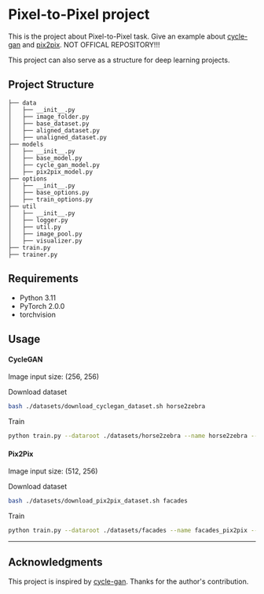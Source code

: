 # Pixel-to-Pixel project

This is the project about Pixel-to-Pixel task. Give an example about [cycle-gan](https://junyanz.github.io/CycleGAN/) 
and [pix2pix](https://phillipi.github.io/pix2pix/). NOT OFFICAL REPOSITORY!!!

This project can also serve as a structure for deep learning projects.


## Project Structure
```
├── data
│   ├── __init__.py
│   ├── image_folder.py
│   ├── base_dataset.py
│   ├── aligned_dataset.py
│   ├── unaligned_dataset.py
├── models
│   ├── __init__.py
│   ├── base_model.py
│   ├── cycle_gan_model.py
│   ├── pix2pix_model.py
├── options
│   ├── __init__.py
│   ├── base_options.py
│   ├── train_options.py
├── util
│   ├── __init__.py
│   ├── logger.py
│   ├── util.py
│   ├── image_pool.py
│   ├── visualizer.py
├── train.py
├── trainer.py
```

## Requirements
- Python 3.11
- PyTorch 2.0.0
- torchvision


## Usage

#### CycleGAN

Image input size: (256, 256)

Download dataset
```bash
bash ./datasets/download_cyclegan_dataset.sh horse2zebra
```

Train
```bash
python train.py --dataroot ./datasets/horse2zebra --name horse2zebra --model cycle_gan
```

#### Pix2Pix

Image input size: (512, 256)

Download dataset
```bash
bash ./datasets/download_pix2pix_dataset.sh facades
```

Train
```bash
python train.py --dataroot ./datasets/facades --name facades_pix2pix --model pix2pix --direction BtoA --batch_size 1024
```


---
## Acknowledgments
This project is inspired by [cycle-gan](https://github.com/junyanz/pytorch-CycleGAN-and-pix2pix).
Thanks for the author's contribution.
